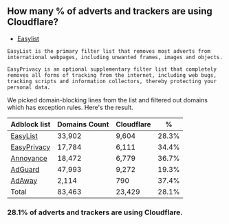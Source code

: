 ## How many % of adverts and trackers are using Cloudflare?


- [Easylist](https://web.archive.org/web/20210516110248/https://easylist.to/)
```
EasyList is the primary filter list that removes most adverts from international webpages, including unwanted frames, images and objects.

EasyPrivacy is an optional supplementary filter list that completely removes all forms of tracking from the internet, including web bugs, tracking scripts and information collectors, thereby protecting your personal data.
```


We picked domain-blocking lines from the list and filtered out domains which has exception rules.
Here's the result.


| Adblock list | Domains Count | Cloudflare | % |
| --- | --- | --- | --- |
| [EasyList](https://easylist.to/easylist/easylist.txt) | 33,902 | 9,604 | 28.3% |
| [EasyPrivacy](https://easylist.to/easylist/easyprivacy.txt) | 17,784 | 6,111 | 34.4% |
| [Annoyance](https://secure.fanboy.co.nz/fanboy-annoyance.txt) | 18,472 | 6,779 | 36.7% |
| [AdGuard](https://adguardteam.github.io/AdGuardSDNSFilter/Filters/filter.txt) | 47,993 | 9,272 | 19.3% |
| [AdAway](https://raw.githubusercontent.com/AdAway/adaway.github.io/master/hosts.txt) | 2,114 | 790 | 37.4% |
| Total | 83,463 | 23,429 | 28.1% |


### 28.1% of adverts and trackers are using Cloudflare.